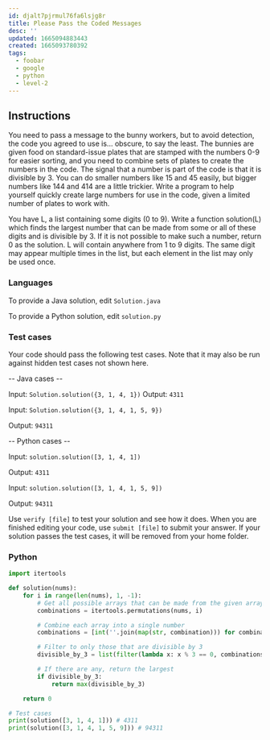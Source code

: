 ```yaml
---
id: djalt7pjrmul76fa6lsjg8r
title: Please Pass the Coded Messages
desc: ''
updated: 1665094883443
created: 1665093780392
tags:
  - foobar
  - google
  - python
  - level-2
---
```


## Instructions

You need to pass a message to the bunny workers, but to avoid detection, the code you agreed to use is... obscure, to say the least. The bunnies are given food on standard-issue plates that are stamped with the numbers 0-9 for easier sorting, and you need to combine sets of plates to create the numbers in the code. The signal that a number is part of the code is that it is divisible by 3. You can do smaller numbers like 15 and 45 easily, but bigger numbers like 144 and 414 are a little trickier. Write a program to help yourself quickly create large numbers for use in the code, given a limited number of plates to work with.

You have L, a list containing some digits (0 to 9). Write a function solution(L) which finds the largest number that can be made from some or all of these digits and is divisible by 3. If it is not possible to make such a number, return 0 as the solution. L will contain anywhere from 1 to 9 digits.  The same digit may appear multiple times in the list, but each element in the list may only be used once.

### Languages

To provide a Java solution, edit `Solution.java`

To provide a Python solution, edit `solution.py`

### Test cases

Your code should pass the following test cases.
Note that it may also be run against hidden test cases not shown here.

-- Java cases --

Input:
`Solution.solution({3, 1, 4, 1})`
Output:
    `4311`

Input:
`Solution.solution({3, 1, 4, 1, 5, 9})`

Output:
    `94311`

-- Python cases --

Input:
`solution.solution([3, 1, 4, 1])`

Output:
    `4311`

Input:
`solution.solution([3, 1, 4, 1, 5, 9])`

Output:
    `94311`

Use `verify [file]` to test your solution and see how it does. When you are finished editing your code, use `submit [file]` to submit your answer. If your solution passes the test cases, it will be removed from your home folder.

### Python

```py
import itertools

def solution(nums):
    for i in range(len(nums), 1, -1):
        # Get all possible arrays that can be made from the given array
        combinations = itertools.permutations(nums, i)

        # Combine each array into a single number
        combinations = [int(''.join(map(str, combination))) for combination in combinations]

        # Filter to only those that are divisible by 3
        divisible_by_3 = list(filter(lambda x: x % 3 == 0, combinations))

        # If there are any, return the largest
        if divisible_by_3:
            return max(divisible_by_3)

    return 0

# Test cases
print(solution([3, 1, 4, 1])) # 4311
print(solution([3, 1, 4, 1, 5, 9])) # 94311
```
